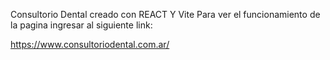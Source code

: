 Consultorio Dental creado con REACT Y Vite
Para ver el funcionamiento de la pagina ingresar al siguiente link: 

https://www.consultoriodental.com.ar/
